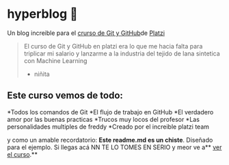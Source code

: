 # hyperblog 💚
Un blog increible para el [crurso de Git y GitHub](http://https://platzi.com/clases/1557-git-github/ "crurso de Git y GitHub")de [Platzi](http://https://platzi.com/ "Platzi")

>El curso de Git y GitHub en platzi era lo que me hacia falta para triplicar mi salario y lanzarme a la industria del tejido de lana sintetica con Machine Learning
> - niñita

## Este curso vemos de todo:
*Todos los comandos de Git
*El flujo de trabajo en GitHub
*El verdadero amor por las buenas practicas
*Trucos muy locos del profesor
*Las personalidades  multiples de freddy
*Creado por el increible platzi team

y como un amable recordatorio: **Este readme.md es un chiste**. Diseñado para el ejemplo. Si llegas acá NN TE LO TOMES EN SERIO y meor ve a** [ver el curso](http://https://platzi.com/clases/1557-git-github/ "ver el curso").**